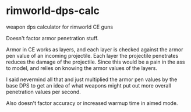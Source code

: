 # rimworld-dps-calc
weapon dps calculator for rimworld CE guns

Doesn't factor armor penetration stuff.

Armor in CE works as layers, and each layer is checked against the armor pen value of an incoming projectile. Each layer the projectile penetrates reduces the damage of the projectile. Since this would be a pain in the ass to model, and relies on knowing the armor values of the layers.

I said nevermind all that and just multiplied the armor pen values by the base DPS to get an idea of what weapons might put out more overall penetration values per second.

Also doesn't factor accuracy or increased warmup time in aimed mode.
